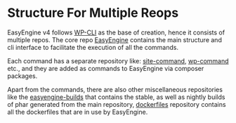 Structure For Multiple Reops
=====

EasyEngine v4 follows [WP-CLI](https://github.com/wp-cli/wp-cli) as the base of creation, hence it consists of multiple repos. The core repo [EasyEngine](https://github.com/EasyEngine/easyengine) contains the main structure and cli interface to facilitate the execution of all the commands.

Each command has a separate repository like: [site-command](https://github.com/easyengine/site-command), [wp-command](https://github.com/easyengine/wp-command) etc., and they are added as commands to EasyEngine via composer packages.

Apart from the commands, there are also other miscellaneous repositories like the [easyengine-builds](https://github.com/easyengine/easyengine-builds) that contains the stable, as well as nightly builds of phar generated from the main repository, [dockerfiles](https://github.com/easyengine/dockerfiles) repository contains all the dockerfiles that are in use by EasyEngine.